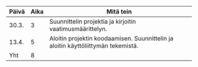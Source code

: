 Päivä | Aika | Mitä tein
----- | ---- | ---------
30.3. | 3 | Suunnittelin projektia ja kirjoitin vaatimusmäärittelyn.
13.4. | 5 | Aloitin projektin koodaamisen. Suunnittelin ja aloitin käyttöliittymän tekemistä.
Yht | 8 |
